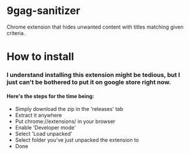 # 9gag-sanitizer
Chrome extension that hides unwanted content with titles matching given criteria.

# How to install

### I understand installing this extension might be tedious, but I just can't be bothered to put it on google store right now.

#### Here's the steps for the time being:
- Simply download the zip in the 'releases' tab
- Extract it anywhere
- Put chrome://extensions/ in your browser
- Enable 'Developer mode'
- Select 'Load unpacked' 
- Select folder you've just unpacked the extension to
- Done
